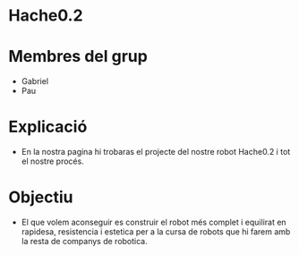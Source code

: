 # Hache0.2

# Membres del grup
- Gabriel
- Pau

# Explicació
- En la nostra pagina hi trobaras el projecte del nostre robot Hache0.2 i tot el nostre procés.
# Objectiu
- El que volem aconseguir es construir el robot més complet i equilirat en rapidesa, resistencia i estetica per a la cursa de robots que hi farem amb la resta de companys de robotica.
